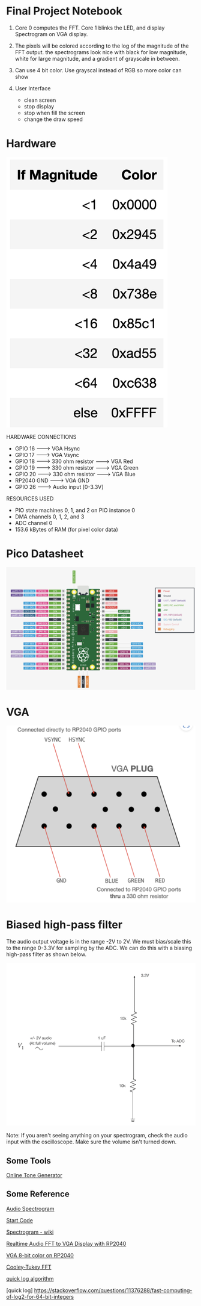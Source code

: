 # Final Project Notebook

1. Core 0 computes the FFT. Core 1 blinks the LED, and display Spectrogram on VGA display.

2. The pixels will be colored according to the log of the magnitude of the FFT output. the spectrograms look nice with black for low magnitude, white for large magnitude, and a gradient of grayscale in between.

3. Can use 4 bit color. Use grayscal instead of RGB so more color can show

4. User Interface
    - clean screen
    - stop display
    - stop when fill the screen
    - change the draw speed

# Hardware

![VGA_color](figure/VGA_color.png)

HARDWARE CONNECTIONS
- GPIO 16 ---> VGA Hsync
- GPIO 17 ---> VGA Vsync
- GPIO 18 ---> 330 ohm resistor ---> VGA Red
- GPIO 19 ---> 330 ohm resistor ---> VGA Green
- GPIO 20 ---> 330 ohm resistor ---> VGA Blue
- RP2040 GND ---> VGA GND
- GPIO 26 ---> Audio input [0-3.3V]

RESOURCES USED
- PIO state machines 0, 1, and 2 on PIO instance 0
- DMA channels 0, 1, 2, and 3
- ADC channel 0
- 153.6 kBytes of RAM (for pixel color data)


# Pico Datasheet
![pico](figure/pico_datasheet.png)

# VGA
![vga](figure/VGA.png)

# Biased high-pass filter

The audio output voltage is in the range -2V to 2V. We must bias/scale this to the range 0-3.3V for sampling by the ADC. We can do this with a biasing high-pass filter as shown below.

![highpas](figure/highpass.png)

Note: If you aren't seeing anything on your spectrogram, check the audio input with the oscilloscope. Make sure the volume isn't turned down.


## Some Tools
[Online Tone Generator](https://www.szynalski.com/tone-generator/)

## Some Reference

[Audio Spectrogram](https://vanhunteradams.com/Spectrogram/Spectrogram.html)

[Start Code](https://people.ece.cornell.edu/land/courses/ece4760/PIC32/FFT_TFT_spectrum/TFT_FFT_ADC.c)

[Spectrogram - wiki](https://en.wikipedia.org/wiki/Spectrogram)

[Realtime Audio FFT to VGA Display with RP2040](https://vanhunteradams.com/Pico/VGA/FFT.html)

[VGA 8-bit color on RP2040](https://people.ece.cornell.edu/land/courses/ece4760/RP2040/C_SDK_vga256/index_vga_256.html)

[Cooley-Tukey FFT](https://vanhunteradams.com/FFT/FFT.html)

[quick log algorithm](http://graphics.stanford.edu/~seander/bithacks.html#IntegerLogLookup)

[quick log] https://stackoverflow.com/questions/11376288/fast-computing-of-log2-for-64-bit-integers
